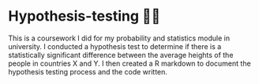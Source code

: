 # Hypothesis-testing 👩‍💻
This is a coursework I did for my probability and statistics module in university. I conducted a hypothesis test to determine if there is a statistically significant difference between the average heights of the people in countries X and Y. I then created a R markdown to document the hypothesis testing process and the code written.
